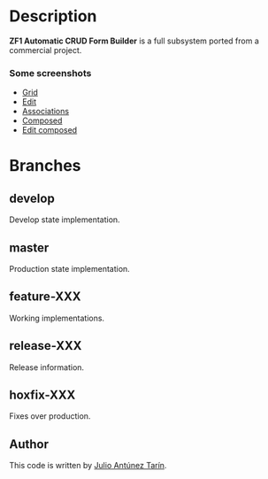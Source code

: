 # Description

**ZF1 Automatic CRUD Form Builder** is a full subsystem ported from a commercial project.

### Some screenshots
  
- [Grid](img/pages.png)  
- [Edit](img/pages-edit.png)  
- [Associations](img/pages-edit-relations.png)  
- [Composed](img/pages-composed.png)  
- [Edit composed](img/pages-composed-edit.png)  
    
# Branches  
       
       
## develop 
   
Develop state implementation.  
      
## master  
    
Production state implementation.  
    
## feature-XXX  
   
Working implementations.  
    
## release-XXX  
   
Release information.    
   
## hoxfix-XXX  
  
Fixes over production.  
   
   
## Author
This code is written by [Julio Antúnez Tarín](http://twitter.com/jatap "Julio Antúnez Tarín").
